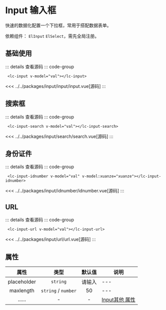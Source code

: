# Input 输入框

快速的数据化配置一个下拉框，常用于搭配数据表单。

依赖组件： `ElInput` `ElSelect`，需先全局注册。

## 基础使用

<CardCode header="输入框">
  <lc-input v-model="val"></lc-input>
</CardCode>

::: details 查看源码
::: code-group
```vue [使用]
 <lc-input v-model="val"></lc-input>
```
<<< ../../packages/input/input/input.vue[源码]
:::

## 搜索框

<CardCode header="搜索框">
  <lc-input-search v-model="val"></lc-input-search>
</CardCode>

::: details 查看源码
::: code-group
```vue [使用]
 <lc-input-search v-model="val"></lc-input-search>
```
<<< ../../packages/input/search/search.vue[源码]
:::

## 身份证件

<CardCode header="身份证件">
  <lc-input-idnumber v-model="val" v-model:xuanze="xuanze"></lc-input-idnumber>
</CardCode>

::: details 查看源码
::: code-group
```vue [使用]
 <lc-input-idnumber v-model="val" v-model:xuanze="xuanze"></lc-input-idnumber>
```
<<< ../../packages/input/idnumber/idnumber.vue[源码]
:::

## URL

<CardCode header="URL">
  <lc-input-url v-model="val"></lc-input-url>
</CardCode>

::: details 查看源码
::: code-group
```vue [使用]
 <lc-input-url v-model="val"></lc-input-url>
```
<<< ../../packages/input/url/url.vue[源码]
:::

## 属性

| 属性          |      类型             |  默认值 | 说明  |
| :-----------: | :-----------:        | :----:  | ---   |
| placeholder   | `string`             | 请输入   | ---   |
| maxlength     |  `string` / `number` |   50    |---   |
| ......        |   -     |    -     | [Input其他 属性](https://element-plus.gitee.io/zh-CN/component/input.html#attributes)|


<script setup>
  import { ref } from 'vue';
  const val = ref('');
  const xuanze = ref('01');
</script>

